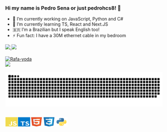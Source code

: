 ### Hi my name is Pedro Sena or just pedrohcs8! 👋

- 🔭 I’m currently working on JavaScript, Python and C#
- 🌱 I’m currently learning TS, React and Next.JS
- 🇧🇷 I’m a Brazilian but I speak English too!
- ⚡ Fun fact: I have a 30M ethernet cable in my bedroom

<div>
  <a href="https://github.com/pedrohcs8">
  <img height="180em" src="https://github-readme-stats.vercel.app/api?username=pedrohcs8&show_icons=true&theme=radical&include_all_commits=true&count_private=true"/>
  <img height="180em" src="https://github-readme-stats.vercel.app/api/top-langs/?username=pedrohcs8&layout=compact&langs_count=7&theme=radical"/>
</div>
 </div>
<div style="display: inline_block"><br>
    <img align="center" alt="Rafa-yoda" src="https://cdn.discordapp.com/attachments/788515118425571378/889189481641545778/thanks.gif">
</div>


<div style='display: inline_block'>
  <a href="https://www.youtube.com/channel/UCOGQK41J8nLNbzmUI5BoUxw" target="_blank"><img src="https://img.shields.io/badge/YouTube-FF0000?style=for-the-badge&logo=youtube&logoColor=white" target="_blank">
</div>
  
  ![Snake animation](https://github.com/pedrohcs8/pedrohcs8/blob/output/github-contribution-grid-snake.svg)


<div style="display: inline_block"><br>
  <img align="left" alt="Rafa-Js" height="30" width="40" src="https://raw.githubusercontent.com/devicons/devicon/master/icons/javascript/javascript-plain.svg">
  <img align="left" alt="Rafa-Ts" height="30" width="40" src="https://raw.githubusercontent.com/devicons/devicon/master/icons/typescript/typescript-plain.svg">
  <img align="left" alt="Rafa-HTML" height="30" width="40" src="https://raw.githubusercontent.com/devicons/devicon/master/icons/html5/html5-original.svg">
  <img align="left" alt="Rafa-CSS" height="30" width="40" src="https://raw.githubusercontent.com/devicons/devicon/master/icons/css3/css3-original.svg">
  <img align="left" alt="Rafa-Python" height="30" width="40" src="https://raw.githubusercontent.com/devicons/devicon/master/icons/python/python-original.svg">
</div>
